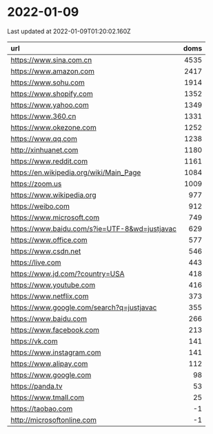 # 2022-01-09

<!-- BEGIN -->
Last updated at 2022-01-09T01:20:02.160Z

url | doms
:- | -:
https://www.sina.com.cn | 4535
https://www.amazon.com | 2417
https://www.sohu.com | 1914
https://www.shopify.com | 1352
https://www.yahoo.com | 1349
https://www.360.cn | 1331
https://www.okezone.com | 1252
https://www.qq.com | 1238
http://xinhuanet.com | 1180
https://www.reddit.com | 1161
https://en.wikipedia.org/wiki/Main_Page | 1084
https://zoom.us | 1009
https://www.wikipedia.org | 977
https://weibo.com | 912
https://www.microsoft.com | 749
https://www.baidu.com/s?ie=UTF-8&wd=justjavac | 629
https://www.office.com | 577
https://www.csdn.net | 546
https://live.com | 443
https://www.jd.com/?country=USA | 418
https://www.youtube.com | 416
https://www.netflix.com | 373
https://www.google.com/search?q=justjavac | 355
https://www.baidu.com | 266
https://www.facebook.com | 213
https://vk.com | 141
https://www.instagram.com | 141
https://www.alipay.com | 112
https://www.google.com | 98
https://panda.tv | 53
https://www.tmall.com | 25
https://taobao.com | -1
http://microsoftonline.com | -1
<!-- END -->
